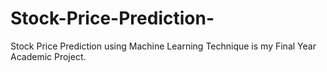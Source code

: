 # Stock-Price-Prediction-
Stock Price Prediction using Machine Learning Technique is my Final Year Academic Project.
